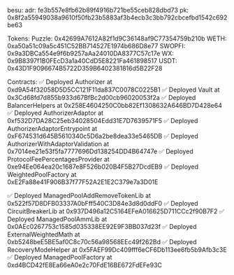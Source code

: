 besu: 
adr: fe3b557e8fb62b89f4916b721be55ceb828dbd73
pk: 0x8f2a55949038a9610f50fb23b5883af3b4ecb3c3bb792cbcefbd1542c692be63

Tokens:
Puzzle: 0x42699A7612A82f1d9C36148af9C77354759b210b
WETH: 0xa50a51c09a5c451C52BB714527E1974b686D8e77
SWOPFI: 0x9a3DBCa554e9f6b9257aAa24010DA8377C57c17e
WX: 0x9B8397f1B0FEcD3a1a40CdD5E8221Fa461898517
USDT: 0x43D1F9096674B5722D359B6402381816d5B22F28

Contracts:
✅  Deployed Authorizer at 0xd9A54f32058D5D5CC121F11da837C0078C0225B1
✅  Deployed Vault at 0x3Cd68fd7d855b933d67BfBc2d00cb96020053f2a
✅  Deployed BalancerHelpers at 0x258E4604250C0bb82Ef1308632A646BD7D428e64
✅  Deployed AuthorizerAdaptor at 0xf532D7DA28C25eb34028504Edd31E7D7639571F5
✅  Deployed AuthorizerAdaptorEntrypoint at 0xF674531d645B5610340c5D6a2be8dea33e5465DB
✅  Deployed AuthorizerWithAdaptorValidation at 0x7014ee21e53f5fa7777696Dd138254DD4B64747e
✅  Deployed ProtocolFeePercentagesProvider at 0xe94Ee064ea20c1687e8F526b020B4F5B27DcdEB9
✅  Deployed WeightedPoolFactory at 0xE2Fa88e41F906B37f77F52A2E1E2C379e7a3D01E

✅  Deployed ManagedPoolAddRemoveTokenLib at 0x522f57D8DFB03337A0bFff540C3D84e3d8d0ddF0
✅  Deployed CircuitBreakerLib at 0x937D496a12C5164EFeA016625D711CCc2f90B7F2
✅  Deployed ManagedPoolAmmLib at 0x0AEc0267753c1585d035338EE92E9F3BB037d23f
✅  Deployed ExternalWeightedMath at 0xb5248beE5BE5af0C8c70c56a98568EEc49f262Bd
✅  Deployed RecoveryModeHelper at 0x5FAEF99Dc409fff6eCF6Db113ee6fb5b9Afb3c3E
✅  Deployed ManagedPoolFactory at 0xd4BCD42fE8Ea66eA0e2c70FdE16BE672FdEFe93C


